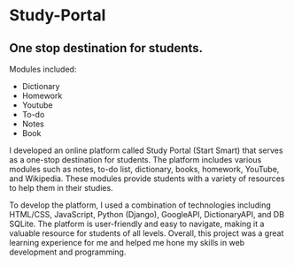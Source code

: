 # Study-Portal
## One stop destination for students.

Modules included:
  - Dictionary
  - Homework
  - Youtube
  - To-do
  - Notes
  - Book

I developed an online platform called Study Portal (Start Smart) that serves as a one-stop destination for students. The platform includes various modules such as notes, to-do list, dictionary, books, homework, YouTube, and Wikipedia. These modules provide students with a variety of resources to help them in their studies.

To develop the platform, I used a combination of technologies including HTML/CSS, JavaScript, Python (Django), GoogleAPI, DictionaryAPI, and DB SQLite. The platform is user-friendly and easy to navigate, making it a valuable resource for students of all levels. Overall, this project was a great learning experience for me and helped me hone my skills in web development and programming.

